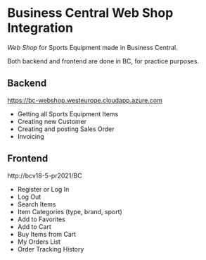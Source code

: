 # Business Central Web Shop Integration

*Web Shop* for Sports Equipment made in Business Central. 

Both backend and frontend are done in BC, for practice purposes.

## Backend
https://bc-webshop.westeurope.cloudapp.azure.com
- Getting all Sports Equipment Items
- Creating new Customer
- Creating and posting Sales Order
- Invoicing

## Frontend
http://bcv18-5-pr2021/BC
- Register or Log In
- Log Out
- Search Items
- Item Categories (type, brand, sport)
- Add to Favorites
- Add to Cart 
- Buy Items from Cart
- My Orders List
- Order Tracking History
